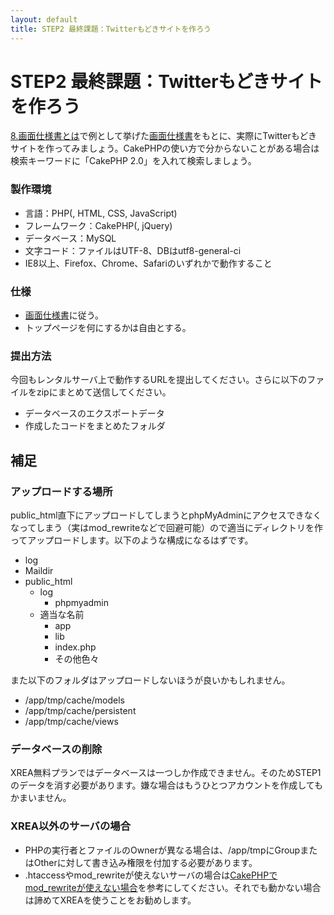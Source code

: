 ```yaml
---
layout: default
title: STEP2 最終課題：Twitterもどきサイトを作ろう
---
```

# STEP2 最終課題：Twitterもどきサイトを作ろう

[8.画面仕様書とは](8.html)で例として挙げた[画面仕様書](../docs/ui.xls)をもとに、実際にTwitterもどきサイトを作ってみましょう。CakePHPの使い方で分からないことがある場合は検索キーワードに「CakePHP 2.0」を入れて検索しましょう。

### 製作環境

* 言語：PHP(, HTML, CSS, JavaScript)
* フレームワーク：CakePHP(, jQuery)
* データベース：MySQL
* 文字コード：ファイルはUTF-8、DBはutf8-general-ci
* IE8以上、Firefox、Chrome、Safariのいずれかで動作すること

### 仕様

* [画面仕様書](../docs/ui.xls)に従う。
* トップページを何にするかは自由とする。

### 提出方法

今回もレンタルサーバ上で動作するURLを提出してください。さらに以下のファイルをzipにまとめて送信してください。

* データベースのエクスポートデータ
* 作成したコードをまとめたフォルダ

## 補足

### アップロードする場所

public_html直下にアップロードしてしまうとphpMyAdminにアクセスできなくなってしまう（実はmod_rewriteなどで回避可能）ので適当にディレクトリを作ってアップロードします。以下のような構成になるはずです。

* log
* Maildir
* public_html
	* log
		* phpmyadmin
	* 適当な名前
		* app
		* lib
		* index.php
		* その他色々

また以下のフォルダはアップロードしないほうが良いかもしれません。

* /app/tmp/cache/models
* /app/tmp/cache/persistent
* /app/tmp/cache/views

### データベースの削除

XREA無料プランではデータベースは一つしか作成できません。そのためSTEP1のデータを消す必要があります。嫌な場合はもうひとつアカウントを作成してもかまいません。

### XREA以外のサーバの場合

* PHPの実行者とファイルのOwnerが異なる場合は、/app/tmpにGroupまたはOtherに対して書き込み権限を付加する必要があります。
* .htaccessやmod_rewriteが使えないサーバの場合は[CakePHPでmod_rewriteが使えない場合](http://www.exgear.jp/tech/doc/detail/82)を参考にしてください。それでも動かない場合は諦めてXREAを使うことをお勧めします。